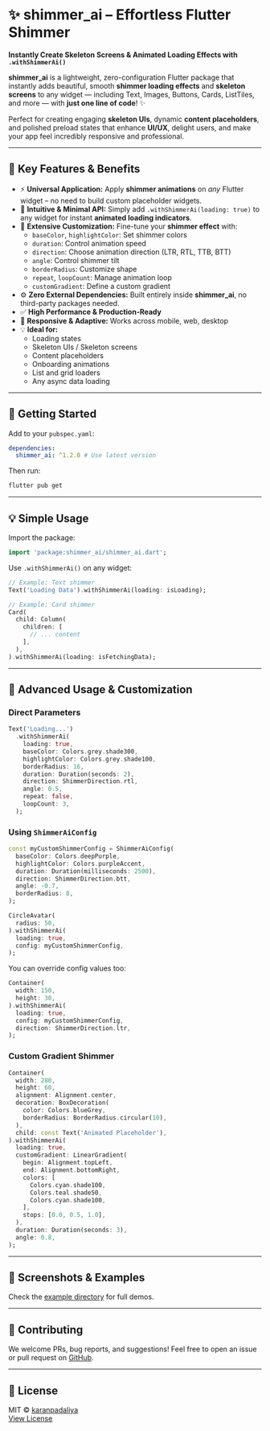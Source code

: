 # ✨ shimmer_ai – Effortless Flutter Shimmer

**Instantly Create Skeleton Screens & Animated Loading Effects with `.withShimmerAi()`**

**shimmer_ai** is a lightweight, zero-configuration Flutter package that instantly adds beautiful, smooth **shimmer loading effects** and **skeleton screens** to any widget — including Text, Images, Buttons, Cards, ListTiles, and more — with **just one line of code**! ✨

Perfect for creating engaging **skeleton UIs**, dynamic **content placeholders**, and polished preload states that enhance **UI/UX**, delight users, and make your app feel incredibly responsive and professional.

---

## 🚀 Key Features & Benefits

- ⚡️ **Universal Application:** Apply **shimmer animations** on *any* Flutter widget – no need to build custom placeholder widgets.
- 🧠 **Intuitive & Minimal API:** Simply add `.withShimmerAi(loading: true)` to any widget for instant **animated loading indicators**.
- 🎨 **Extensive Customization:** Fine-tune your **shimmer effect** with:
    - `baseColor`, `highlightColor`: Set shimmer colors
    - `duration`: Control animation speed
    - `direction`: Choose animation direction (LTR, RTL, TTB, BTT)
    - `angle`: Control shimmer tilt
    - `borderRadius`: Customize shape
    - `repeat`, `loopCount`: Manage animation loop
    - `customGradient`: Define a custom gradient
- ⚙️ **Zero External Dependencies:** Built entirely inside **shimmer_ai**, no third-party packages needed.
- ✅ **High Performance & Production-Ready**
- 📱 **Responsive & Adaptive:** Works across mobile, web, desktop
- 💡 **Ideal for:**
    - Loading states
    - Skeleton UIs / Skeleton screens
    - Content placeholders
    - Onboarding animations
    - List and grid loaders
    - Any async data loading

---

## 🎉 Getting Started

Add to your `pubspec.yaml`:

```yaml
dependencies:
  shimmer_ai: ^1.2.0 # Use latest version
```

Then run:

```bash
flutter pub get
```

---

## 💡 Simple Usage

Import the package:

```dart
import 'package:shimmer_ai/shimmer_ai.dart';
```

Use `.withShimmerAi()` on any widget:

```dart
// Example: Text shimmer
Text('Loading Data').withShimmerAi(loading: isLoading);

// Example: Card shimmer
Card(
  child: Column(
    children: [
      // ... content
    ],
  ),
).withShimmerAi(loading: isFetchingData);
```

---

## 🔧 Advanced Usage & Customization

### Direct Parameters

```dart
Text('Loading...')
  .withShimmerAi(
    loading: true,
    baseColor: Colors.grey.shade300,
    highlightColor: Colors.grey.shade100,
    borderRadius: 16,
    duration: Duration(seconds: 2),
    direction: ShimmerDirection.rtl,
    angle: 0.5,
    repeat: false,
    loopCount: 3,
  );
```

### Using `ShimmerAiConfig`

```dart
const myCustomShimmerConfig = ShimmerAiConfig(
  baseColor: Colors.deepPurple,
  highlightColor: Colors.purpleAccent,
  duration: Duration(milliseconds: 2500),
  direction: ShimmerDirection.btt,
  angle: -0.7,
  borderRadius: 8,
);

CircleAvatar(
  radius: 50,
).withShimmerAi(
  loading: true,
  config: myCustomShimmerConfig,
);
```

You can override config values too:

```dart
Container(
  width: 150,
  height: 30,
).withShimmerAi(
  loading: true,
  config: myCustomShimmerConfig,
  direction: ShimmerDirection.ltr,
);
```

### Custom Gradient Shimmer

```dart
Container(
  width: 280,
  height: 60,
  alignment: Alignment.center,
  decoration: BoxDecoration(
    color: Colors.blueGrey,
    borderRadius: BorderRadius.circular(10),
  ),
  child: const Text('Animated Placeholder'),
).withShimmerAi(
  loading: true,
  customGradient: LinearGradient(
    begin: Alignment.topLeft,
    end: Alignment.bottomRight,
    colors: [
      Colors.cyan.shade100,
      Colors.teal.shade50,
      Colors.cyan.shade100,
    ],
    stops: [0.0, 0.5, 1.0],
  ),
  duration: Duration(seconds: 3),
  angle: 0.8,
);
```

---

## 📸 Screenshots & Examples

Check the [example directory](https://github.com/karanpadaliya/shimmer_ai/tree/main/example) for full demos.

---

## 🤝 Contributing

We welcome PRs, bug reports, and suggestions! Feel free to open an issue or pull request on [GitHub](https://github.com/karanpadaliya/shimmer_ai).

---

## 📄 License

MIT © [karanpadaliya](https://github.com/karanpadaliya)  
[View License](https://github.com/karanpadaliya/shimmer_ai/blob/main/LICENSE)
